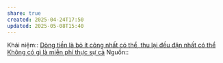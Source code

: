 ```yaml
---
share: true
created: 2025-04-24T17:50
updated: 2025-05-08T15:40
---
```

Khái niệm:: 
[Dòng tiền là bỏ ít công nhất có thể, thu lại đều đặn nhất có thể](../../../%E2%9A%A1Hi%E1%BB%83u%20bi%E1%BA%BFt%20s%C3%A2u/Ki%E1%BA%BFm%20ti%E1%BB%81n/L%C3%A0m%20ch%E1%BB%A7/T%E1%BA%A1o%20d%C3%B2ng%20ti%E1%BB%81n/D%C3%B2ng%20ti%E1%BB%81n%20l%C3%A0%20b%E1%BB%8F%20%C3%ADt%20c%C3%B4ng%20nh%E1%BA%A5t%20c%C3%B3%20th%E1%BB%83,%20thu%20l%E1%BA%A1i%20%C4%91%E1%BB%81u%20%C4%91%E1%BA%B7n%20nh%E1%BA%A5t%20c%C3%B3%20th%E1%BB%83.md)
[Không có gì là miễn phí thực sự cả](./Kh%C3%B4ng%20c%C3%B3%20g%C3%AC%20l%C3%A0%20mi%E1%BB%85n%20ph%C3%AD%20th%E1%BB%B1c%20s%E1%BB%B1%20c%E1%BA%A3.md)
Nguồn::